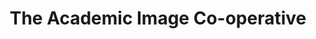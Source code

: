 ---
layout: report
pub_date: 2000-09-01
title: "The Academic Image Co-operative"
authors: 
    - Greenstein, Daniel
redirect_to: https://old.diglib.org/collections/aic.htm
org: DLF
seo:
  type: Report
description: ""
---